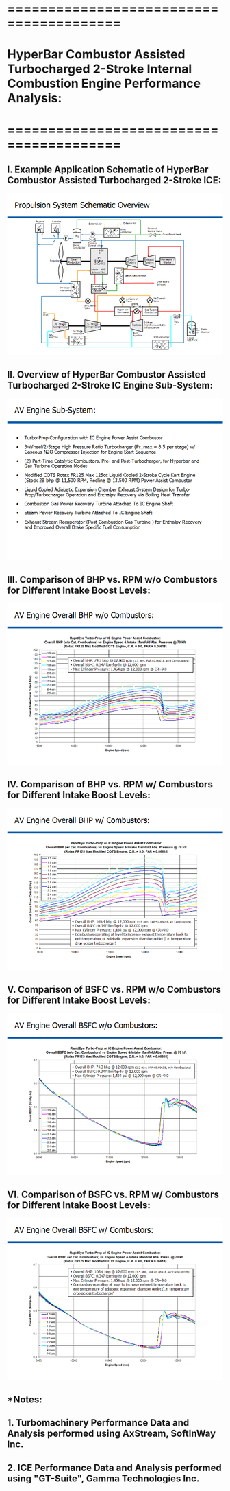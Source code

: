 # ========================================
# HyperBar Combustor Assisted Turbocharged 2-Stroke Internal Combustion Engine Performance Analysis:
# ========================================

## I. Example Application Schematic of HyperBar Combustor Assisted Turbocharged 2-Stroke ICE:

![](./images/image_01.png)

## 
## 
## II. Overview of HyperBar Combustor Assisted Turbocharged 2-Stroke IC Engine Sub-System:

![](./images/image_02.png)

## 
## 
## III. Comparison of BHP vs. RPM w/o Combustors for Different Intake Boost Levels:

![](./images/image_03.png)

## 
## 
## IV. Comparison of BHP vs. RPM w/ Combustors for Different Intake Boost Levels:

![](./images/image_04.png)

## 
## 
## V. Comparison of BSFC vs. RPM w/o Combustors for Different Intake Boost Levels:

![](./images/image_05.png)

## 
## 
## VI. Comparison of BSFC vs. RPM w/ Combustors for Different Intake Boost Levels:

![](./images/image_06.png)

## 
## *Notes: 
## 1. Turbomachinery Performance Data and Analysis performed using AxStream, SoftInWay Inc.
## 2. ICE Performance Data and Analysis performed using "GT-Suite", Gamma Technologies Inc.
